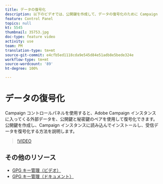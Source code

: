 ```yaml
---
title: データの復号化
description: 以下のビデオでは、公開鍵を作成して、データの復号化のために Campaign インスタンスにインポートしインストールする方法を説明します。
feature: Control Panel
topics: null
kt: 5545
thumbnail: 35753.jpg
doc-type: feature video
activity: use
team: PM
translation-type: tm+mt
source-git-commit: e4cfb5ed1118cda9e545d84e51adb8e5bede324e
workflow-type: tm+mt
source-wordcount: '89'
ht-degree: 100%

---
```



# データの復号化

Campaign コントロールパネルを使用すると、Adobe Campaign インスタンスに入ってくる外部データを、公開鍵と秘密鍵のペアを使用して復号化できます。
公開鍵を作成し、Campaign インスタンスに読み込んでインストールし、受信データを復号化する方法を説明します。

>[!VIDEO](https://video.tv.adobe.com/v/35753?quality=12)

## その他のリソース

* [GPG キー管理（ビデオ）](./gpg-key-management-overview.md)
* [GPG キー管理（ドキュメント）](https://docs.adobe.com/content/help/ja-JP/control-panel/using/instances-settings/gpg-keys-management.html)
